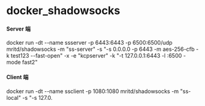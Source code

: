 # docker_shadowsocks


#### Server 端
docker run -dt --name ssserver -p 6443:6443 -p 6500:6500/udp mritd/shadowsocks -m "ss-server" -s "-s 0.0.0.0 -p 6443 -m aes-256-cfb -k test123 --fast-open" -x -e "kcpserver" -k "-t 127.0.0.1:6443 -l :6500 -mode fast2"

#### Client 端
docker run -dt --name ssclient -p 1080:1080 mritd/shadowsocks -m "ss-local" -s "-s 127.0.